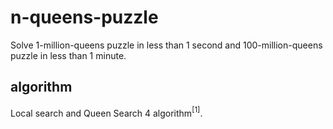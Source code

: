 # n-queens-puzzle
Solve 1-million-queens puzzle in less than 1 second and 100-million-queens puzzle in less than 1 minute.

## algorithm
Local search and Queen Search 4 algorithm$^[1]$.
